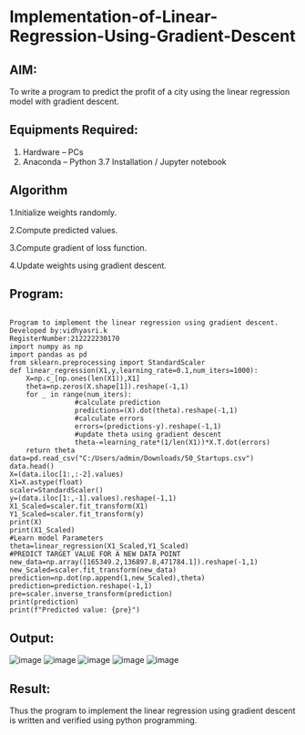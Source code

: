 # Implementation-of-Linear-Regression-Using-Gradient-Descent

## AIM:
To write a program to predict the profit of a city using the linear regression model with gradient descent.

## Equipments Required:
1. Hardware – PCs
2. Anaconda – Python 3.7 Installation / Jupyter notebook

## Algorithm
1.Initialize weights randomly.

2.Compute predicted values.

3.Compute gradient of loss function.

4.Update weights using gradient descent.
## Program:
```

Program to implement the linear regression using gradient descent.
Developed by:vidhyasri.k
RegisterNumber:212222230170
import numpy as np
import pandas as pd 
from sklearn.preprocessing import StandardScaler
def linear_regression(X1,y,learning_rate=0.1,num_iters=1000):
    X=np.c_[np.ones(len(X1)),X1]
    theta=np.zeros(X.shape[1]).reshape(-1,1)
    for _ in range(num_iters):
                #calculate prediction
                predictions=(X).dot(theta).reshape(-1,1)
                #calculate errors
                errors=(predictions-y).reshape(-1,1)
                #update theta using gradient descent
                theta-=learning_rate*(1/len(X1))*X.T.dot(errors)
    return theta
data=pd.read_csv("C:/Users/admin/Downloads/50_Startups.csv")
data.head()  
X=(data.iloc[1:,:-2].values)
X1=X.astype(float)
scaler=StandardScaler()
y=(data.iloc[1:,-1].values).reshape(-1,1)
X1_Scaled=scaler.fit_transform(X1)
Y1_Scaled=scaler.fit_transform(y)
print(X)
print(X1_Scaled)
#Learn model Parameters
theta=linear_regression(X1_Scaled,Y1_Scaled)
#PREDICT TARGET VALUE FOR A NEW DATA POINT
new_data=np.array([165349.2,136897.8,471784.1]).reshape(-1,1)
new_Scaled=scaler.fit_transform(new_data)
prediction=np.dot(np.append(1,new_Scaled),theta)
prediction=prediction.reshape(-1,1)
pre=scaler.inverse_transform(prediction)
print(prediction)
print(f"Predicted value: {pre}")
```

## Output:
![image](https://github.com/vidhyasrikachapalayam/Implementation-of-Linear-Regression-Using-Gradient-Descent/assets/119477817/6d046f02-ca0a-4955-b9f9-68b95687f509)
![image](https://github.com/vidhyasrikachapalayam/Implementation-of-Linear-Regression-Using-Gradient-Descent/assets/119477817/25184790-1a5a-4f57-a713-28ddc73bcce7)
![image](https://github.com/vidhyasrikachapalayam/Implementation-of-Linear-Regression-Using-Gradient-Descent/assets/119477817/fd569092-08dc-4f10-9371-3f3b86f04024)
![image](https://github.com/vidhyasrikachapalayam/Implementation-of-Linear-Regression-Using-Gradient-Descent/assets/119477817/76865721-7da2-4ecb-a9a5-e9f65e4b543f)
![image](https://github.com/vidhyasrikachapalayam/Implementation-of-Linear-Regression-Using-Gradient-Descent/assets/119477817/afdb3c21-521b-4978-9ba0-9e40d8369c4a)





## Result:
Thus the program to implement the linear regression using gradient descent is written and verified using python programming.
